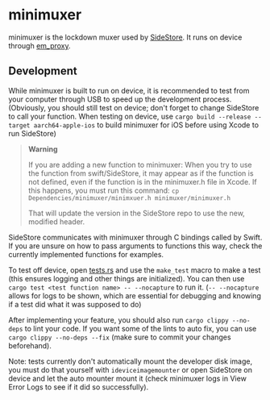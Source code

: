 # minimuxer

minimuxer is the lockdown muxer used by [SideStore](https://github.com/SideStore/SideStore). It runs on device through [em_proxy](https://github.com/SideStore/em_proxy).

## Development

While minimuxer is built to run on device, it is recommended to test from your computer through USB to speed up the development process. (Obviously, you should still test on device; don't forget to
change SideStore to call your function. When testing on device, use `cargo build --release --target aarch64-apple-ios` to build minimuxer for iOS before using Xcode to run SideStore)

> **Warning**
>
> If you are adding a new function to minimuxer: When you try to use the function from swift/SideStore, it may appear as if the function is not defined, even if the function is in the minimuxer.h file
> in Xcode. If this happens, you must run this command: `cp Dependencies/minimuxer/minimxuer.h minimuxer/minimuxer.h`
>
> That will update the version in the SideStore repo to use the new, modified header.

SideStore communicates with minimuxer through C bindings called by Swift. If you are unsure on how to pass arguments to functions this way, check the currently implemented functions for examples.

To test off device, open [tests.rs](src/tests.rs) and use the `make_test` macro to make a test (this ensures logging and other things are initialized). You can then use
`cargo test <test function name> -- --nocapture` to run it. (`-- --nocapture` allows for logs to be shown, which are essential for debugging and knowing if a test did what it was supposed to do)

After implementing your feature, you should also run `cargo clippy --no-deps` to lint your code. If you want some of the lints to auto fix, you can use `cargo clippy --no-deps --fix` (make sure to
commit your changes beforehand).

Note: tests currently don't automatically mount the developer disk image, you must do that yourself with `ideviceimagemounter` or open SideStore on device and let the auto mounter mount it (check
minimuxer logs in View Error Logs to see if it did so successfully).
